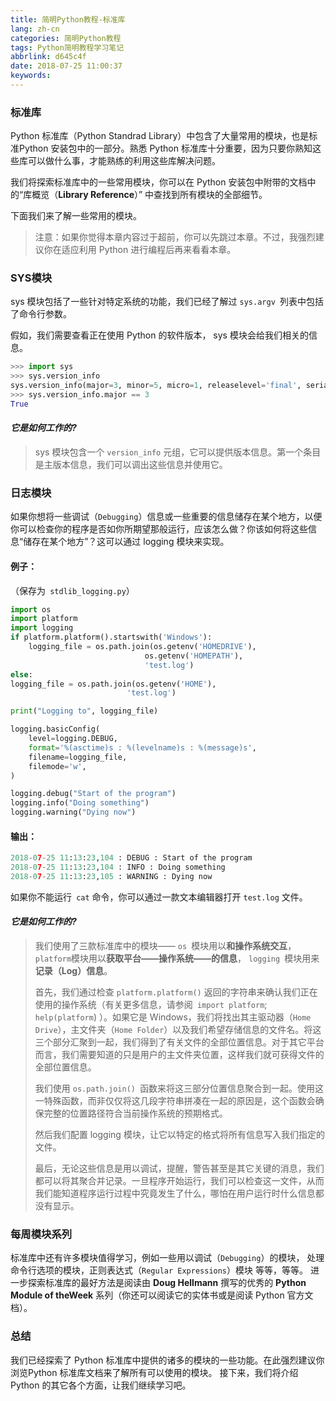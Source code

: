```yaml
---
title: 简明Python教程-标准库
lang: zh-cn
categories: 简明Python教程
tags: Python简明教程学习笔记
abbrlink: d645c4f
date: 2018-07-25 11:00:37
keywords:
---
```


### 标准库

Python 标准库（Python Standrad Library）中包含了大量常用的模块，也是标准Python 安装包中的一部分。熟悉 Python 标准库十分重要，因为只要你熟知这些库可以做什么事，才能熟练的利用这些库解决问题。

我们将探索标准库中的一些常用模块，你可以在 Python 安装包中附带的文档中的“库概览（**Library Reference**）” 中查找到所有模块的全部细节。<!--more-->

下面我们来了解一些常用的模块。

> 注意：如果你觉得本章内容过于超前，你可以先跳过本章。不过，我强烈建议你在适应利用 Python 进行编程后再来看看本章。

### SYS模块

sys 模块包括了一些针对特定系统的功能，我们已经了解过 `sys.argv `列表中包括了命令行参数。

假如，我们需要查看正在使用 Python 的软件版本， sys 模块会给我们相关的信息。

```python
>>> import sys
>>> sys.version_info
sys.version_info(major=3, minor=5, micro=1, releaselevel='final', serial=0)
>>> sys.version_info.major == 3
True
```

#### *它是如何工作的?*

> sys 模块包含一个 `version_info` 元组，它可以提供版本信息。第一个条目是主版本信息，我们可以调出这些信息并使用它。

### 日志模块

如果你想将一些调试（`Debugging`）信息或一些重要的信息储存在某个地方，以便你可以检查你的程序是否如你所期望那般运行，应该怎么做？你该如何将这些信息“储存在某个地方”？这可以通过 logging 模块来实现。

#### 例子：

（保存为` stdlib_logging.py`）

```python
import os
import platform
import logging
if platform.platform().startswith('Windows'):
	logging_file = os.path.join(os.getenv('HOMEDRIVE'),
							  os.getenv('HOMEPATH'),
							  'test.log')
else:
logging_file = os.path.join(os.getenv('HOME'),
						  'test.log')

print("Logging to", logging_file)

logging.basicConfig(
    level=logging.DEBUG,
    format='%(asctime)s : %(levelname)s : %(message)s',
    filename=logging_file,
    filemode='w',
)

logging.debug("Start of the program")
logging.info("Doing something")
logging.warning("Dying now")
```

#### 输出：

```python
2018-07-25 11:13:23,104 : DEBUG : Start of the program
2018-07-25 11:13:23,104 : INFO : Doing something
2018-07-25 11:13:23,105 : WARNING : Dying now
```

如果你不能运行` cat` 命令，你可以通过一款文本编辑器打开 `test.log` 文件。

#### *它是如何工作的?*

> 我们使用了三款标准库中的模块—— `os `模块用以**和操作系统交互**，` platform `模块用以**获取平台——操作系统——的信息**， `logging `模块用来**记录（Log）信息**。
>
> 首先，我们通过检查 `platform.platform()` 返回的字符串来确认我们正在使用的操作系统（有关更多信息，请参阅` import platform`; `help(platform`) ）。如果它是 Windows，我们将找出其主驱动器（`Home Drive`），主文件夹（`Home Folder`）以及我们希望存储信息的文件名。将这三个部分汇聚到一起，我们得到了有关文件的全部位置信息。对于其它平台而言，我们需要知道的只是用户的主文件夹位置，这样我们就可获得文件的全部位置信息。
>
> 我们使用 `os.path.join() `函数来将这三部分位置信息聚合到一起。使用这一特殊函数，而非仅仅将这几段字符串拼凑在一起的原因是，这个函数会确保完整的位置路径符合当前操作系统的预期格式。
>
> 然后我们配置 logging 模块，让它以特定的格式将所有信息写入我们指定的文件。
>
> 最后，无论这些信息是用以调试，提醒，警告甚至是其它关键的消息，我们都可以将其聚合并记录。一旦程序开始运行，我们可以检查这一文件，从而我们能知道程序运行过程中究竟发生了什么，哪怕在用户运行时什么信息都没有显示。

### 每周模块系列

标准库中还有许多模块值得学习，例如一些用以调试（`Debugging`）的模块， 处理命令行选项的模块，正则表达式（`Regular Expressions`）模块 等等，等等。
进一步探索标准库的最好方法是阅读由 **Doug Hellmann** 撰写的优秀的 **Python Module of theWeek** 系列（你还可以阅读它的实体书或是阅读 Python 官方文档）。

### 总结

我们已经探索了 Python 标准库中提供的诸多的模块的一些功能。在此强烈建议你浏览Python 标准库文档来了解所有可以使用的模块。
接下来，我们将介绍 Python 的其它各个方面，让我们继续学习吧。

